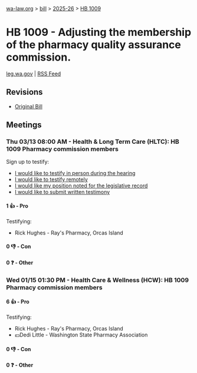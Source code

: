 [wa-law.org](/) > [bill](/bill/) > [2025-26](/bill/2025-26/) > [HB 1009](/bill/2025-26/hb/1009/)

# HB 1009 - Adjusting the membership of the pharmacy quality assurance commission.
[leg.wa.gov](https://app.leg.wa.gov/billsummary?BillNumber=1009&Year=2025&Initiative=false) | [RSS Feed](./rss.xml)

## Revisions
* [Original Bill](1/)

## Meetings
### Thu 03/13 08:00 AM - Health & Long Term Care (HLTC): HB 1009 Pharmacy commission members
Sign up to testify:
* [I would like to testify in person during the hearing](https://app.leg.wa.gov/csi/Testifier/Add?chamber=House&mId=32985&aId=165354&caId=26303&tId=1)
* [I would like to testify remotely](https://app.leg.wa.gov/csi/Testifier/Add?chamber=House&mId=32985&aId=165354&caId=26303&tId=2)
* [I would like my position noted for the legislative record](https://app.leg.wa.gov/csi/Testifier/Add?chamber=House&mId=32985&aId=165354&caId=26303&tId=3)
* [I would like to submit written testimony](https://app.leg.wa.gov/csi/Testifier/Add?chamber=House&mId=32985&aId=165354&caId=26303&tId=4)

#### 1 👍 - Pro
Testifying:
* Rick Hughes - Ray's Pharmacy, Orcas Island

#### 0 👎 - Con

#### 0 ❓ - Other

### Wed 01/15 01:30 PM - Health Care & Wellness (HCW): HB 1009 Pharmacy commission members
#### 6 👍 - Pro
Testifying:
* Rick Hughes - Ray's Pharmacy, Orcas Island
* 💵Dedi Little - Washington State Pharmacy Association

#### 0 👎 - Con

#### 0 ❓ - Other
